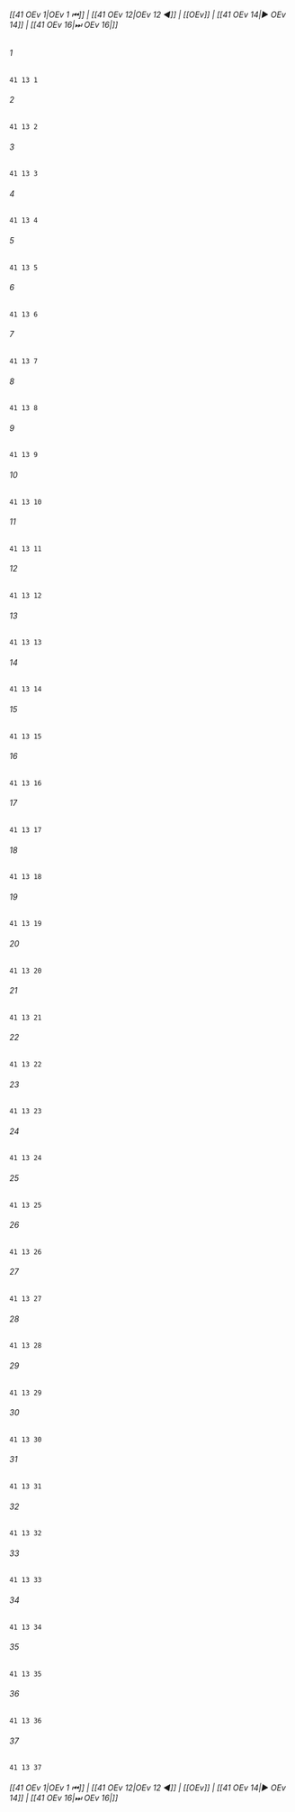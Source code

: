 
###### [[41 OEv 1|OEv 1 ⏮]] | [[41 OEv 12|OEv 12 ◀]] | [[OEv]] | [[41 OEv 14|▶ OEv 14]] | [[41 OEv 16|⏭ OEv 16|]]

###### 1
``` verse
41 13 1 
```
###### 2
``` verse
41 13 2 
```
###### 3
``` verse
41 13 3 
```
###### 4
``` verse
41 13 4 
```
###### 5
``` verse
41 13 5 
```
###### 6
``` verse
41 13 6 
```
###### 7
``` verse
41 13 7 
```
###### 8
``` verse
41 13 8 
```
###### 9
``` verse
41 13 9 
```
###### 10
``` verse
41 13 10 
```
###### 11
``` verse
41 13 11 
```
###### 12
``` verse
41 13 12 
```
###### 13
``` verse
41 13 13 
```
###### 14
``` verse
41 13 14 
```
###### 15
``` verse
41 13 15 
```
###### 16
``` verse
41 13 16 
```
###### 17
``` verse
41 13 17 
```
###### 18
``` verse
41 13 18 
```
###### 19
``` verse
41 13 19 
```
###### 20
``` verse
41 13 20 
```
###### 21
``` verse
41 13 21 
```
###### 22
``` verse
41 13 22 
```
###### 23
``` verse
41 13 23 
```
###### 24
``` verse
41 13 24 
```
###### 25
``` verse
41 13 25 
```
###### 26
``` verse
41 13 26 
```
###### 27
``` verse
41 13 27 
```
###### 28
``` verse
41 13 28 
```
###### 29
``` verse
41 13 29 
```
###### 30
``` verse
41 13 30 
```
###### 31
``` verse
41 13 31 
```
###### 32
``` verse
41 13 32 
```
###### 33
``` verse
41 13 33 
```
###### 34
``` verse
41 13 34 
```
###### 35
``` verse
41 13 35 
```
###### 36
``` verse
41 13 36 
```
###### 37
``` verse
41 13 37 
```

###### [[41 OEv 1|OEv 1 ⏮]] | [[41 OEv 12|OEv 12 ◀]] | [[OEv]] | [[41 OEv 14|▶ OEv 14]] | [[41 OEv 16|⏭ OEv 16|]]

